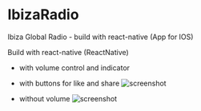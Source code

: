 # IbizaRadio
Ibiza Global Radio - build with react-native (App for IOS)

Build with react-native (ReactNative)

- with volume control and indicator
- with buttons for like and share
![screenshot](https://cloud.githubusercontent.com/assets/3584560/7316654/64bd6f80-ea81-11e4-966d-0da5d38bf0d2.png)

- without volume
![screenshot](https://cloud.githubusercontent.com/assets/3584560/7298215/cce02e82-e9d6-11e4-8b12-b46129d99f89.png)
